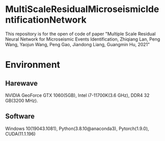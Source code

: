# MultiScaleResidualMicroseismicIdentificationNetwork

This repository is for the open of code of paper "Multiple Scale Residual Neural Network for Microseismic Events Identification, Zhiqiang Lan, Peng Wang, Yaojun Wang, Peng Gao, Jiandong Liang, Guangmin Hu, 2021"

# Environment
## Harewave
NVIDIA GeoForce GTX 1060(5GB), Intel i7-11700K(3.6 GHz), DDR4 32 GB(3200 MHz). 
## Software
Windows 10(19043.1081), Python(3.8.10@anaconda3), Pytorch(1.9.0), CUDA(11.1.196)
